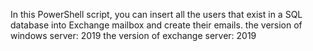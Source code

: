 In this PowerShell script, you can insert all the users that exist in a SQL database into Exchange mailbox and create their emails.
the version of windows server: 2019
the version of exchange server: 2019